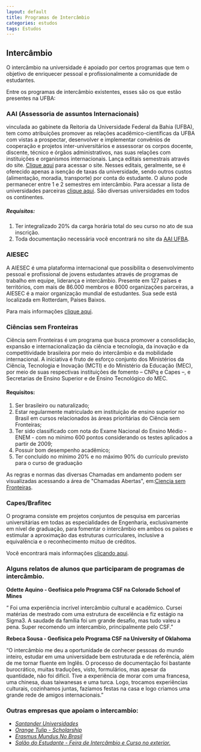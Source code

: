 ```yaml
---
layout: default
title: Programas de Intercâmbio
categories: estudos
tags: Estudos
---
```



## Intercâmbio

O intercâmbio na universidade é apoiado por certos programas que tem o objetivo de enriquecer pessoal e profissionalmente a comunidade de estudantes.

Entre os programas de intercâmbio existentes, esses são os que estão presentes na UFBA:


### AAI (Assessoria de assuntos Internacionais)

vinculada ao gabinete da Reitoria da Universidade Federal da Bahia (UFBA), tem como atribuições promover as relações acadêmico-científicas da UFBA com vistas a prospectar, desenvolver e implementar convênios de cooperação e projetos inter-universitários e assessorar os corpos docente, discente, técnico e órgãos administrativos, nas suas relações com instituições e organismos internacionais.
Lança editais semestrais através do site. [Clique aqui](https://aai.ufba.br/pt-br/editais/) para acessar o site. Nesses editais, geralmente, se é oferecido apenas a isenção de taxas da universidade, sendo outros custos (alimentação, moradia, transporte) por conta do estudante. O aluno pode permanecer entre 1 e 2 semestres em intercâmbio.
Para acessar a  lista de universidades parceiras [clique aqui](https://aai.ufba.br/universidades-conveniadas). São diversas universidades em todos os continentes.


##### Requisitos: 

1. Ter integralizado 20% da carga horária total do seu curso no ato  de sua inscrição.
2. Toda documentação necessária você encontrará no site da [AAI UFBA](www.aai.ufba.br).


### AIESEC

A AIESEC é uma plataforma internacional que possibilita o desenvolvimento pessoal e profissional de jovens estudantes através de programas de trabalho em equipe, liderança e intercâmbio. Presente em 127 países e territórios, com mais de 86.000 membros e 8000 organizações parceiras, a AIESEC é a maior organização mundial de estudantes. Sua sede está localizada em Rotterdam, Países Baixos.

Para mais informações [clique aqui](http://aiesec.org.br/a-aiesec/).


### Ciências sem Fronteiras

Ciência sem Fronteiras é um programa que busca promover a consolidação, expansão e internacionalização da ciência e tecnologia, da inovação e da competitividade brasileira por meio do intercâmbio e da mobilidade internacional.  A iniciativa é fruto de esforço conjunto dos Ministérios da Ciência, Tecnologia e Inovação (MCTI) e do Ministério da Educação (MEC), por meio de suas respectivas instituições de fomento – CNPq e Capes –, e Secretarias de Ensino Superior e de Ensino Tecnológico do MEC.


#### Requisitos:

1. Ser brasileiro ou naturalizado;
2. Estar regularmente matriculado em instituição de ensino superior no Brasil em cursos relacionados às áreas prioritárias do Ciência sem Fronteiras;
3. Ter sido classificado com nota do Exame Nacional do Ensino Médio - ENEM - com no mínimo 600 pontos considerando os testes aplicados a partir de 2009;
4. Possuir bom desempenho acadêmico;
5. Ter concluído no mínimo 20% e no máximo 90% do currículo previsto para o curso de graduação 

As regras e normas das diversas Chamadas em andamento podem ser visualizadas acessando a área de "Chamadas Abertas", em:[Ciencia sem Fronteiras](http://www.cienciasemfronteiras.gov.br/web/csf/instrucoes).


### Capes/Brafitec

O programa consiste em projetos conjuntos de pesquisa em parcerias universitárias em todas as especialidades de Engenharia, exclusivamente em nível de graduação, para fomentar o intercâmbio em ambos os países e estimular a aproximação das estruturas curriculares, inclusive a equivalência e o reconhecimento mútuo de créditos.

Você encontrará mais informações [clicando aqui](http://www.capes.gov.br/cooperacao-internacional/franca/brafitec).


### Alguns relatos de alunos que participaram de programas de intercâmbio.

**Odette Aquino - Geofísica pelo Programa CSF na  Colorado School of Mines**

“ Foi uma experiência incrível intercâmbio cultural e acadêmico. Cursei matérias de mestrado com uma estrutura de excelência e fiz estágio na Sigma3. A saudade da família foi um grande desafio, mas tudo valeu a pena. Super recomendo um intercambio, principalmente pelo CSF.”

**Rebeca Sousa - Geofísica pelo Programa CSF na University of Oklahoma**

“O intercâmbio me deu a oportunidade de conhecer pessoas do mundo inteiro, estudar em uma universidade bem estruturada e de referência, além de me tornar fluente em Inglês. O processo de documentação foi bastante burocrático, muitas traduções, visto, formulários, mas apesar da quantidade, não foi difícil. Tive a experiência de morar com uma francesa, uma chinesa, duas taiwanesas e uma turca. Logo, trocamos experiências culturais, cozinhamos juntas, fazíamos festas na casa e logo criamos uma grande rede de amigos internacionais.”


### Outras empresas que apoiam o intercambio:

* [*Santander Universidades*](https://www.santanderuniversidades.com.br/bolsas/paginas/)
* [*Orange Tulip - Scholarship*](https://www.nesobrazil.org/bolsas-de-estudo/orange-tulip-scholarship)
* [*Erasmus Mundus No Brasil*](http://erasmusmundusnobrasil.webs.com/)
* [*Salão do Estudante - Feira de Intercâmbio e Curso no exterior.*](salaodoestudante.com.br/)



  
  
